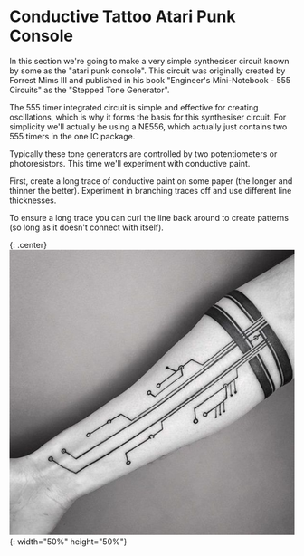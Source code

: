 # Conductive Tattoo Atari Punk Console

In this section we're going to make a very simple synthesiser circuit known by some as the "atari punk console". This circuit was originally created by Forrest Mims III and published in his book "Engineer's Mini-Notebook - 555 Circuits" as the "Stepped Tone Generator". 

The 555 timer integrated circuit is simple and effective for creating oscillations, which is why it forms the basis for this synthesiser circuit. For simplicity we'll actually be using a NE556, which actually just contains two 555 timers in the one IC package.

Typically these tone generators are controlled by two potentiometers or photoresistors. This time we'll experiment with conductive paint.

First, create a long trace of conductive paint on some paper (the longer and thinner the better). Experiment in branching traces off and use different line thicknesses. 

To ensure a long trace you can curl the line back around to create patterns (so long as it doesn't connect with itself).

{: .center}
![](/assets/basics/circuittattoo.jpg){: width="50%" height="50%"}


